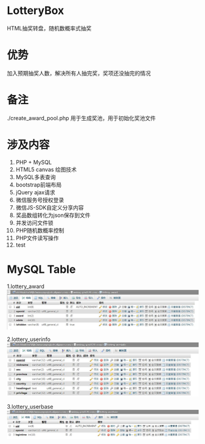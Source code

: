 # LotteryBox
HTML抽奖转盘，随机数概率式抽奖


# 优势 #
加入预期抽奖人数，解决所有人抽完奖，奖项还没抽完的情况



# 备注 #
./create\_award\_pool.php   用于生成奖池，用于初始化奖池文件




# 涉及内容 #
1. PHP + MySQL
2. HTML5 canvas 绘图技术
3. MySQL多表查询
4. bootstrap前端布局
5. jQuery ajax请求
6. 微信服务号授权登录
7. 微信JS-SDK自定义分享内容
8. 奖品数组转化为json保存到文件
9. 并发访问文件锁
10. PHP随机数概率控制
11. PHP文件读写操作
12. test

# MySQL Table #
1.lottery_award
![](./src/lottery_award.jpg)

2.lottery_userinfo
![](./src/lottery_userinfo.jpg)

3.lottery_userbase
![](./src/lottery_userbase.jpg)

###